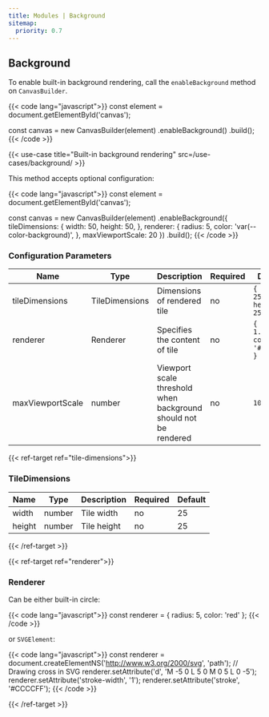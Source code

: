 ```yaml
---
title: Modules | Background
sitemap:
  priority: 0.7
---
```


## Background

To enable built-in background rendering, call the `enableBackground` method on `CanvasBuilder`.

{{< code lang="javascript">}}
const element = document.getElementById('canvas');

const canvas = new CanvasBuilder(element)
  .enableBackground()
  .build();
{{< /code >}}

{{< use-case title="Built-in background rendering" src=/use-cases/background/ >}}

This method accepts optional configuration:

{{< code lang="javascript">}}
const element = document.getElementById('canvas');

const canvas = new CanvasBuilder(element)
  .enableBackground({
    tileDimensions: {
      width: 50,
      height: 50,
    },
    renderer: {
      radius: 5,
      color: 'var(--color-background)',
    },
    maxViewportScale: 20
  })
  .build();
{{< /code >}}

### Configuration Parameters

| Name             | Type                                                   | Description                                                       | Required | Default                             |
|------------------|--------------------------------------------------------|-------------------------------------------------------------------|----------|-------------------------------------|
| tileDimensions   | <span data-ref="tile-dimensions">TileDimensions</span> | Dimensions of rendered tile                                       | no       | `{ width: 25, height: 25 }`         |
| renderer         | <span data-ref="renderer">Renderer</span>              | Specifies the content of tile                                     | no       | `{ radius: 1.5, color: '#d8d8d8' }` |
| maxViewportScale | number                                                 | Viewport scale threshold when background should not be rendered   | no       | `10`                                |

{{< ref-target ref="tile-dimensions">}}

### TileDimensions

| Name   | Type   | Description | Required | Default |
|--------|--------|-------------|----------|---------|
| width  | number | Tile width  | no       | 25      |
| height | number | Tile height | no       | 25      |

{{< /ref-target >}}

{{< ref-target ref="renderer">}}

### Renderer

Can be either built-in circle:

{{< code lang="javascript">}}
const renderer = { radius: 5, color: 'red' };
{{< /code >}}

or `SVGElement`:

{{< code lang="javascript">}}
const renderer = document.createElementNS('http://www.w3.org/2000/svg', 'path');
// Drawing cross in SVG
renderer.setAttribute('d', 'M -5 0 L 5 0 M 0 5 L 0 -5');
renderer.setAttribute('stroke-width', '1');
renderer.setAttribute('stroke', '#CCCCFF');
{{< /code >}}

{{< /ref-target >}}
